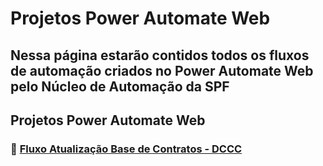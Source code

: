 # Projetos Power Automate Web

## Nessa página estarão contidos todos os fluxos de automação criados no Power Automate Web pelo Núcleo de Automação da SPF
## Projetos Power Automate Web


### 🤖 [Fluxo Atualização Base de Contratos - DCCC](https://cecad365.sharepoint.com/:f:/r/sites/AutomatizacoesSPF/Documentos%20Compartilhados/General/automate%20web/contratos%20dcc/Fluxo%20Base%20Contratos%20DCCCC?csf=1&web=1&e=sDFkS4)